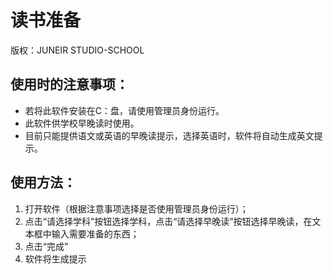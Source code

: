 # 读书准备
版权：JUNEIR STUDIO-SCHOOL
## 使用时的注意事项：
* 若将此软件安装在C：盘，请使用管理员身份运行。
* 此软件供学校早晚读时使用。
* 目前只能提供语文或英语的早晚读提示，选择英语时，软件将自动生成英文提示。
## 使用方法：
1. 打开软件（根据注意事项选择是否使用管理员身份运行）；
2. 点击“请选择学科”按钮选择学科，点击“请选择早晚读”按钮选择早晚读，在文本框中输入需要准备的东西；
3. 点击“完成”
4. 软件将生成提示

